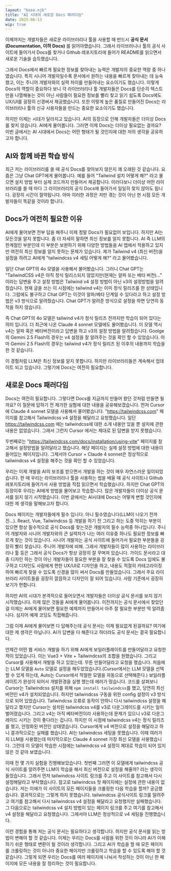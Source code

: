 ```yaml
---
layout: "base.njk"
title: "AI 시대의 새로운 Docs 패러다임"
date: 2025-06-13
wip: true
---
```


이제까지는 개발자들은 새로운 라이브러리나 툴을 사용할 때 반드시 **공식 문서(Documentation, 이하 Docs)** 를 읽어야했습니다. 그래서 라이브러니나 툴의 공식 사이트에 들어가서 Docs를 찾거나 Github 레포지토리에 들어가 README를 읽으면서 새로운 기술을 습득했습니다.

<!-- 공식 사이트 이미지 추가 -->

그래서 Docs에서 빠르게 필요한 정보를 찾아내는 능력은 개발자의 중요한 역량 중 하나였습니다. 특히 시니어 개발자일수록 문서에서 원하는 내용을 빠르게 찾아내는 데 능숙했고, 이는 주니어 개발자와의 실력 차이를 만들어내는 요소이기도 했습니다. 이렇게 Docs의 역할이 중요하다 보니 각 라이브러리나 툴 개발자들은 Docs를 단순히 텍스트만을 나열해놓는 것이 아닌 사람들이 필요한 정보를 빨리 찾고 읽기 쉽도록 Docs에도 UX/UI를 굉장히 신경써서 제공했습니다.
또한 이렇게 높은 품질로 만들어진 Docs는 라이브러리나 툴의 신규 사용자들을 만드는 중요한 요소이기도 했습니다.

하지만 이제는 시대가 달라지고 있습니다. AI의 등장으로 인해 개발자들은 더이상 Docs를 찾지 않습니다. AI에게 물어봅니다. 그러면 이제 Docs는 더이상 필요없는 걸까요? 이번 글에서는 AI 시대에서 Docs는 어떤 형태가 될 것인지에 대한 저의 생각을 공유하고자 합니다.

## AI와 함께 바뀐 학습 방식

최근 저는 라이브러리를 쓸 때 공식 Docs를 찾아보지 않은지 꽤 오래된 것 같습니다. 요즘은 그냥 Chat GPT에게 물어봅니다. 예를 들어 "Tailwind 설치 어떻게 해?" 라고 물으면 설치 방법 부터 실제 코드까지 만들어서 제공합니다. 이러다보니 더이상 어떤 라이브러리를 쓸 때 마다 그 라이브러리의 공식 Docs에 들어가서 일일히 찾지 않아도 됩니다. 굉장히 시간이 절약됩니다. 아마 이러한 과정은 저만 겪는 것이 아닌 현 시점 모든 개발자들이 똑같을 것이라 합니다.

<!-- AI 에게 질문 했을 때 예시 이미지 추가 -->

## Docs가 여전히 필요한 이유

AI에게 물어보면 전부 답을 해주니 이제 정말 Docs가 필요없어 보입니다. 하지만 AI는 모든것을 알지 못합니다. 좀 더 자세히 말하면 최신 정보를 알지 못합니다.
AI 즉 LLM의 한계점인 부분인데 이 부분은 보완하기 위해 다양한 방법들을 AI 앱에서 적용하고 있지만 여전히 최신 정보를 알지 못하는 문제가 있습니다.
제가 Tailwind v4 (최신 버전)을 설정을 하려고 AI에게 "tailwindcss v4 세팅 어떻게 해?" 라고 물어봤습니다. 
<!-- Cursor 로 물어본 것으로 바꿔야 할 듯함함 -->
일단 Chat GPT의 4o 모델을 사용해서 물어봤습니다. 그러니 Chat GPT는 "TailwindCSS v4은 아직 정식 릴리스되지 않았지만(현재는 알파 또는 베타 버전)..." 이라는 답변을 주고 설정 방법은 Tailwind v4 설정 방법이 아닌 v3의 설정방법을 알려줬습니다.
현재 글을 쓰는 이 시점에는 tailwind v4는 이미 정식 릴리즈를 한 상태입니다. 그럼에도 불구하고 Chat GPT는 이것이 알파/베타 단계일 수 있다라고 하고 설정 방법은 v3 방식으로 알려줬습니다. Chat GPT가 알려준 방식으로 설정을 하면 당연히 동작을 하지 않습니다.

즉 Chat GPT의 4o 모델은 tailwind v4가 정식 릴리즈 전까지만 학습이 되어 있다는 의미 입니다. 더 최근에 나온 Claude 4 sonnet 모델에도 물어봤습니다. 이 모델 역시 v4는 알파 혹은 베타버전이라고 답변을 하고 v3의 설정 방법을 알려줬습니다.
Goolge의 Gemini 2.5 Flash의 경우는 v4 설정을 잘 알려주는 것을 확인 할 수 있었습니다. 아마 Gemini 2.5 Flash의 경우는 tailwind v4가 정식 릴리즈 된 이후의 내용까지 학습을 한 것 같습니다.

이 경험처럼 LLM은 최신 정보를 알지 못합니다. 하지만 라이브러리들은 계속해서 업데이트 되고 있습니다. 그렇기에 Docs는 여전히 필요합니다.


## 새로운 Docs 패러다임

Docs는 여전히 필요합니다. 그렇다면 Docs를 지금까지 만들어 왔던 것처럼 만들면 될까요? 이 질문에 답하기 전 제가한 실험에 대한 내용을 공유해보겠습니다.
먼저 Cursor에 Claude 4 sonnet 모델을 사용해서 물어봤습니다. "https://tailwindcss.com" 페이지를 참고해서 Tailwindcss v4 설정을 해달라고 요청했습니다.
일단 https://tailwindcss.com 에는 tailwindcss에 대한 소개 내용만 있을 뿐 설치에 관한 내용은 없었습니다. 그래서 그런지 Cursor 에서는 제대로 된 답변을 받지 못했습니다.

두번째로는 "https://tailwindcss.com/docs/installation/using-vite" 페이지를 참고해서 설정방법을 알려달라고 했습니다. 해당 페이지는 실제 설정 방법에 대한 내용이 들어있는 페이지입니다. 그제서야 Cursor + Claude 4 sonnet은 정상적으로 tailwindcss v4 설정을 해주는 것을 확인 할 수 있었습니다.

<!-- SPA 경우 어떻게 동작하는지 확인 필요, JS로 컨텐츠 내용이 가려진 경우 어떻게 되는지 확인 필요 -->




우리는 이제 개발을 AI의 보조를 받으면서 개발을 하는 것이 매우 자연스러운 일이되었습니다. 한 때 우리는 라이브러리나 툴을 사용하는 법을 배울 때 공식 사이트나 Github 레포지토리에 들어가서 사용 방법을 직접 읽으면서 학습했습니다. 하지만 Chat GPT의 등장이후 우리는 AI에게 방법을 물어보고 학습합니다. 많은 개발자들이 더이상 공식 문서를 읽지 않기 시작했습니다. 이번 글에서는 AI시대에 Docs는 어떻게 변할 것인지에 대한 제 생각을 말해보고자 합니다.

Docs 페이지는 개발자들에게 필수 입니다. 아니 필수였습니다(LLM이 나오기 전까진...). React, Vue, Tailwindcss 등 개발을 하기 전 그리고 하는 도중
막히는 부분이 있으면 항상 필수적으로 공식 Docs를 찾는것은 개발자의 필수 능력중 하나입니다. 주니어 개발자와 시니어 개발자와의 큰 실력차가 나는 여러 이유중 하나도
필요한 정보를 빠르게 찾는 것이 있습니다. 시니어 개발자는 공식 사이트에 들어가서 필요한 부분들을 굉장히 빨리 찾습니다. 주니어 개발자에 비해. 
그래서 개발자들이 많이 사용하는 라이브러리나 툴 등은 그래서 공식 Docs가 항상 굉장히 잘 꾸며져 있습니다. 가이드 문서라고 대충 디자인 하는 것이 아닌
개발자들이 필요한 부분을 잘 찾을 수 있도록 Docs 임에도 불구하고 디자인도 사람에게 편한 UX/UI로 디자인을 하고, 내용도 적절히 카테고라이징 하여 빠르게 찾을 수 있도록 
신경을 많이 써서 Docs를 만들었습니다. 그래서 주요 라이브러리 사이트들을 굉장히 깔끔하고 디자인이 잘 되어 있습니다. 사람 기준에서 굉장히 보기가 편합니다.

하지만 AI의 시대가 본격적으로 들어오면서 개발자들은 더이상 공식 문서를 보지 않기 시작했습니다. 이제 많은 것들을 AI에게 물어봅니다. 이전까지는 공식 문서에서 찾았던걸 
이제는 AI에게 물어보면 필요한 예제까지 만들어서 아주 잘 필요한 부분만 딱 알려줍니다. 심지어 예제 코딩도 직접해줍니다.

그럼 이제 AI에게 물어보면 다 답해주는데 공식 문서는 이제 필요없게 된걸까요? 여기에 대한 제 생각은 아닙니다. AI가 답변을 다 해준다고 하더라도 공식 문서는 결국 필요합니다.

언제간 어떤 웹 서비스 개발을 하기 위해 AI에게 보일러플레이트를 만들어달라고 요청한 적이 있었습니다. 이는 Vue3 + Vite + Tailwindcss의 조합을 원했습니다.
그리고 Cursor를 사용해서 개발을 하고 있었는데. 무튼 만들어달라고 요청을 했습니다. 처음에는 LLM 모델을 `Auto` 모델로 설정을 해두었었습니다.(Cursor에서는 LLM 모델을 선택할 수 있게 하는데, Auto는 Cursor에서 적절한 모델을 자동으로 선택해준다.)
보일러플레이트가 완성이 되어서 개발환경을 실행 했는데 에러가 떴습니다. 코드를 살펴보니 Cursor는 Tailwindcss 설치를 위해 `npm install tailwindcss`를 했고, 당연히 최신 버전인 v4가 설치되었습니다.
하지만 tailwindcss 구동을 위한 config 설정이 v3 방식으로 되어 있었습니다. Tailwindcss 오류로 동작이 안하니 다시 tailwindcss 설정을 해달라고 했지만 Cursor는 설치된 tailwindcss v4를 v3로 다운그레이드를 시키는 일이 벌어졌습니다.
그리고 v4는 아직 베타버전이라 사용하는데 문제가 있으니 v3로 다운그레이드 시키는 것이 좋다라는 겁니다. 하지만 이 시점에 tailwindcss v4는 정식 릴리즈를 했고, 안정화된 버전인 상태였습니다.
Cursor에게 v4 버전으로 설정을 해달라고 하니 결과적으로는 실패를 했습니다. AI는 tailwindcss 세팅을 못했습니다. 이때 여러가지 LLM을 사용했는데 마지막으로는 Claude 4 sonnet 가장 최신 모델을 사용했습니다.
그런데 이 모델이 학습한 시점에는 tailwindcss v4 설정이 제대로 학습이 되어 있지 않은 것 같아 보였습니다.

이때 전 몇 가지 실험을 진행해보았습니다. 첫번째 그러면 이 모델에게 tailwindcss 공식 사이트를 알려주면 LLM이 학습을 해서 최신 버전으로 설정을 해줄까? 라는 생각이 들었습니다.
그래서 먼저 tailwindcss 사이트 링크를 주고 이 사이트를 참고해서 다시 설정해달라고 부탁했습니다. 참고로 tailwindcss 첫 페이지에는 설정에 관한 내용이 없습니다. 저는 이애가 이 사이트의 모든 페이지들을 크롤링한 다음 학습을 할까? 궁금했습니다. 결과적으로는 그렇게 하지 못했습니다. tailwindcss 공식사이트 링크를 알려주고 여기를 참고해서 다시 tailwindcss v4 설정을 해달라고 요청했지만 실패했습니다.
그 다음으로는 tailwindcss v4 설치 방법이 있는 페이지 링크를 주고 여기를 참고해서 v4 설정을 해달라고 요청했습니다. 그제서야 LLM은 정상적으로 v4 세팅을 진행했습니다.

이런 경험을 통해 저는 공식 문서는 필요하다고 생각합니다. 하지만 공식 문서를 읽는 방법이 변해야 할 것 같습니다.
이제는 우리는 Docs를 사람을 위한 것이 아니라 AI가 이해하기 쉬운 형태로 변환이 될 것이라 생각합니다.
그리고 AI가 학습을 할 때 모든 페이지를 크롤링하는 것이 아니라 중요한 페이지만 크롤링하고 학습을 할 수 있도록 해야 할 것 같습니다.
그렇게 되면 우리는 Docs를 여러 페이지에 나눠서 작성하는 것이 아닌 한 페이지에 모든 내용을 잘 정리하는 것이 필요합니다.






